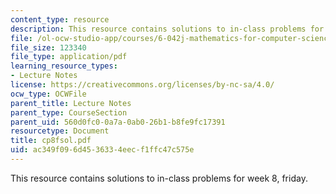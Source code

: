 ```yaml
---
content_type: resource
description: This resource contains solutions to in-class problems for week 8, friday.
file: /ol-ocw-studio-app/courses/6-042j-mathematics-for-computer-science-fall-2005/ac349f096d4536334eecf1ffc47c575e_cp8fsol.pdf
file_size: 123340
file_type: application/pdf
learning_resource_types:
- Lecture Notes
license: https://creativecommons.org/licenses/by-nc-sa/4.0/
ocw_type: OCWFile
parent_title: Lecture Notes
parent_type: CourseSection
parent_uid: 560d0fc0-0a7a-0ab0-26b1-b8fe9fc17391
resourcetype: Document
title: cp8fsol.pdf
uid: ac349f09-6d45-3633-4eec-f1ffc47c575e
---
```

This resource contains solutions to in-class problems for week 8, friday.